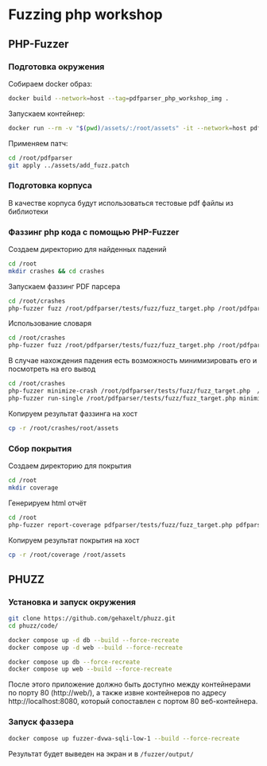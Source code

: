 # Fuzzing php workshop

## PHP-Fuzzer

### Подготовка окружения

Собираем docker образ:

```sh
docker build --network=host --tag=pdfparser_php_workshop_img .
```

Запускаем контейнер:

```sh
docker run --rm -v "$(pwd)/assets/:/root/assets" -it --network=host pdfparser_php_workshop_img /bin/bash
```

Применяем патч:

```sh
cd /root/pdfparser
git apply ../assets/add_fuzz.patch
```

### Подготовка корпуса

В качестве корпуса будут использоваться тестовые pdf файлы из библиотеки

### Фаззинг php кода с помощью PHP-Fuzzer

Создаем директорию для найденных падений

```sh
cd /root
mkdir crashes && cd crashes
```

Запускаем фаззинг PDF парсера

```sh
cd /root/crashes
php-fuzzer fuzz /root/pdfparser/tests/fuzz/fuzz_target.php /root/pdfparser/samples/
```

Использование словаря

```sh
cd /root/crashes
php-fuzzer fuzz /root/pdfparser/tests/fuzz/fuzz_target.php /root/pdfparser/samples/ --dict /root/assets/pdf.dict
```

В случае нахождения падения есть возможность минимизировать его и посмотреть на его вывод

```sh
cd /root/crashes
php-fuzzer minimize-crash /root/pdfparser/tests/fuzz/fuzz_target.php  /root/crashes/crash-HASH.txt
php-fuzzer run-single /root/pdfparser/tests/fuzz/fuzz_target.php minimized-HASH.txt  
```

Копируем результат фаззинга на хост

```sh
cp -r /root/crashes/root/assets
```

### Сбор покрытия

Создаем директорию для покрытия

```sh
cd /root
mkdir coverage
```

Генерируем html отчёт 

```sh
cd /root
php-fuzzer report-coverage pdfparser/tests/fuzz/fuzz_target.php pdfparser/samples/ coverage/
```

Копируем результат покрытия на хост

```sh
cp -r /root/coverage /root/assets
```
## PHUZZ

### Установка и запуск окружения

```sh
git clone https://github.com/gehaxelt/phuzz.git
cd phuzz/code/

docker compose up -d db --build --force-recreate
docker compose up -d web --build --force-recreate
```

```sh
docker compose up db --force-recreate
docker compose up web --build --force-recreate
```
После этого приложение должно быть доступно между контейнерами по порту 80 (http://web/), а также извне контейнеров по адресу http://localhost:8080, который сопоставлен с портом 80 веб-контейнера.

### Запуск фаззера 
```sh
docker compose up fuzzer-dvwa-sqli-low-1 --build --force-recreate
```
Результат будет выведен на экран и в `/fuzzer/output/`

